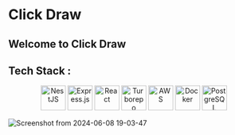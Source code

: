 # Click Draw
Welcome to Click Draw
---
## Tech Stack : 
<p align="center">
  <img src="https://img.shields.io/badge/NestJS-E0234E?style=for-the-badge&logo=nestjs&logoColor=white" alt="NestJS" height="50"/>
  <img src="https://img.shields.io/badge/Express.js-404D59?style=for-the-badge&logo=express&logoColor=white" alt="Express.js" height="50"/>
  <img src="https://img.shields.io/badge/React-20232A?style=for-the-badge&logo=react&logoColor=61DAFB" alt="React" height="50"/>
  <img src="https://img.shields.io/badge/Turborepo-E34F26?style=for-the-badge&logo=turborepo&logoColor=white" alt="Turborepo" height="50"/>
  <img src="https://img.shields.io/badge/Amazon_AWS-232F3E?style=for-the-badge&logo=amazonaws&logoColor=white" alt="AWS" height="50"/>
  <img src="https://img.shields.io/badge/Docker-2496ED?style=for-the-badge&logo=docker&logoColor=white" alt="Docker" height="50"/>
  <img src="https://img.shields.io/badge/PostgreSQL-4169E1?style=for-the-badge&logo=postgresql&logoColor=white" alt="PostgreSQL" height="50"/>
</p>

![Screenshot from 2024-06-08 19-03-47](https://github.com/manthan-sharma-23/Click-Draw/assets/143496678/944ee3cf-5aab-42f0-951a-59b46b1d8bf4)
